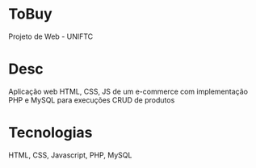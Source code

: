# ToBuy
Projeto de Web - UNIFTC

# Desc
Aplicação web HTML, CSS, JS de um e-commerce com implementação PHP e MySQL para execuções CRUD de produtos

# Tecnologias
HTML, CSS, Javascript, PHP, MySQL
